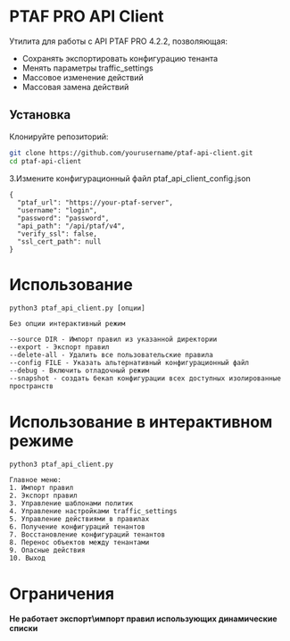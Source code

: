# PTAF PRO API Client

Утилита для работы с API PTAF PRO 4.2.2, позволяющая:
- Сохранять экспортировать конфигурацию тенанта
- Менять параметры traffic_settings
- Массовое изменение действий
- Массовая замена действий



## Установка
Клонируйте репозиторий:
```bash
git clone https://github.com/yourusername/ptaf-api-client.git
cd ptaf-api-client
```


3.Измените конфигурационный файл ptaf_api_client_config.json

```
{
  "ptaf_url": "https://your-ptaf-server",
  "username": "login",
  "password": "password",
  "api_path": "/api/ptaf/v4",
  "verify_ssl": false,
  "ssl_cert_path": null
}
```

# Использование
```
python3 ptaf_api_client.py [опции]

Без опции интерактивный режим

--source DIR - Импорт правил из указанной директории
--export - Экспорт правил
--delete-all - Удалить все пользовательские правила
--config FILE - Указать альтернативный конфигурационный файл
--debug - Включить отладочный режим
--snapshot - создать бекап конфигурации всех доступных изолированные пространств

```

# Использование в интерактивном режиме
```
python3 ptaf_api_client.py

Главное меню:
1. Импорт правил
2. Экспорт правил
3. Управление шаблонами политик
4. Управление настройками traffic_settings
5. Управление действиями в правилах
6. Получение конфигураций тенантов
7. Восстановление конфигураций тенантов
8. Перенос объектов между тенантами
9. Опасные действия
10. Выход
```


# Ограничения
#### Не работает экспорт\импорт правил использующих динамические списки
